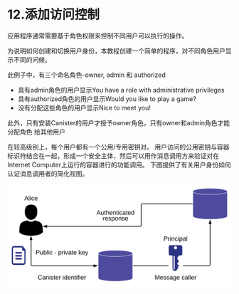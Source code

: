 # 12.添加访问控制

应用程序通常需要基于角色权限来控制不同用户可以执行的操作。

为说明如何创建和切换用户身份，本教程创建一个简单的程序，对不同角色用户显示不同的问候。

此例子中，有三个命名角色-owner, admin 和 authorized

* 具有admin角色的用户显示You have a role with administrative privileges
* 具有authorized角色的用户显示Would you like to play a game?
* 没有分配这些角色的用户显示Nice to meet you!

此外，只有安装Canister的用户才授予owner角色，只有owner和admin角色才能分配角色 给其他用户

在较高级别上，每个用户都有一个公用/专用密钥对。 用户访问的公用密钥与容器标识符结合在一起，形成一个安全主体，然后可以用作消息调用方来验证对在Internet Computer上运行的容器进行的功能调用。 下图提供了有关用户身份如何认证消息调用者的简化视图。

![](../../.gitbook/assets/image%20%2821%29.png)

